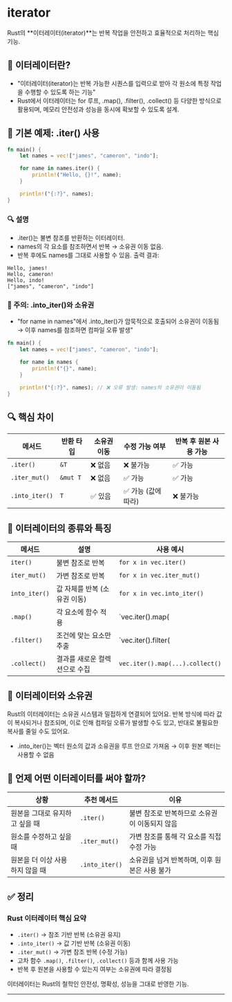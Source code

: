 # iterator
Rust의 **이터레이터(iterator)**는 반복 작업을 안전하고 효율적으로 처리하는 핵심 기능.

## 🔁 이터레이터란?
- "이터레이터(iterator)는 반복 가능한 시퀀스를 입력으로 받아 각 원소에 특정 작업을 수행할 수 있도록 하는 기능"
- Rust에서 이터레이터는 for 루프, .map(), .filter(), .collect() 등 다양한 방식으로 활용되며, 메모리 안전성과 성능을 동시에 확보할 수 있도록 설계.

## 🧪 기본 예제: .iter() 사용
```rust
fn main() {
    let names = vec!["james", "cameron", "indo"];

    for name in names.iter() {
        println!("Hello, {}!", name);
    }

    println!("{:?}", names);
}
```

### 🔍 설명
- .iter()는 불변 참조를 반환하는 이터레이터.
- names의 각 요소를 참조하면서 반복 → 소유권 이동 없음.
- 반복 후에도 names를 그대로 사용할 수 있음.
출력 결과:
```
Hello, james!
Hello, cameron!
Hello, indo!
["james", "cameron", "indo"]
```


### 🧨 주의: .into_iter()와 소유권
- "for name in names"에서 .into_iter()가 암묵적으로 호출되어 소유권이 이동됨 → 이후 names를 참조하면 컴파일 오류 발생"

```rust
fn main() {
    let names = vec!["james", "cameron", "indo"];

    for name in names {
        println!("{}", name);
    }

    println!("{:?}", names); // ❌ 오류 발생: names의 소유권이 이동됨
}
```

## 🔍 핵심 차이
| 메서드         | 반환 타입   | 소유권 이동 | 수정 가능 여부 | 반복 후 원본 사용 가능 |
|----------------|-------------|--------------|----------------|------------------------|
| `.iter()`      | `&T`        | ❌ 없음       | ❌ 불가능        | ✅ 가능                |
| `.iter_mut()`  | `&mut T`    | ❌ 없음       | ✅ 가능          | ✅ 가능                |
| `.into_iter()` | `T`         | ✅ 있음       | ✅ 가능 (값에 따라) | ❌ 불가능              |


## 🧠 이터레이터의 종류와 특징
| 메서드         | 설명                                      | 사용 예시                              |
|----------------|-------------------------------------------|----------------------------------------|
| `iter()`       | 불변 참조로 반복                          | `for x in vec.iter()`                  |
| `iter_mut()`   | 가변 참조로 반복                          | `for x in vec.iter_mut()`              |
| `into_iter()`  | 값 자체를 반복 (소유권 이동)              | `for x in vec.into_iter()`             |
| `.map()`       | 각 요소에 함수 적용                       | `vec.iter().map(|x| x + 1)`            |
| `.filter()`    | 조건에 맞는 요소만 추출                   | `vec.iter().filter(|x| ...)`           |
| `.collect()`   | 결과를 새로운 컬렉션으로 수집             | `vec.iter().map(...).collect()`        |


## 🧬 이터레이터와 소유권
Rust의 이터레이터는 소유권 시스템과 밀접하게 연결되어 있어요. 반복 방식에 따라 값이 복사되거나 참조되며, 이로 인해 컴파일 오류가 발생할 수도 있고, 반대로 불필요한 복사를 줄일 수도 있어요.
- .into_iter()는 벡터 원소의 값과 소유권을 루프 안으로 가져옴 → 이후 원본 벡터는 사용할 수 없음


## 🧭 언제 어떤 이터레이터를 써야 할까?
| 상황                             | 추천 메서드     | 이유                                           |
|----------------------------------|------------------|------------------------------------------------|
| 원본을 그대로 유지하고 싶을 때   | `.iter()`        | 불변 참조로 반복하므로 소유권이 이동되지 않음     |
| 원소를 수정하고 싶을 때          | `.iter_mut()`    | 가변 참조를 통해 각 요소를 직접 수정 가능         |
| 원본을 더 이상 사용하지 않을 때  | `.into_iter()`    | 소유권을 넘겨 반복하며, 이후 원본은 사용 불가       |



## ✅ 정리
### Rust 이터레이터 핵심 요약

- `.iter()` → 참조 기반 반복 (소유권 유지)
- `.into_iter()` → 값 기반 반복 (소유권 이동)
- `.iter_mut()` → 가변 참조 반복 (수정 가능)
- 고차 함수 `.map()`, `.filter()`, `.collect()` 등과 함께 사용 가능
- 반복 후 원본을 사용할 수 있는지 여부는 소유권에 따라 결정됨


이터레이터는 Rust의 철학인 안전성, 명확성, 성능을 그대로 반영한 기능.

----

